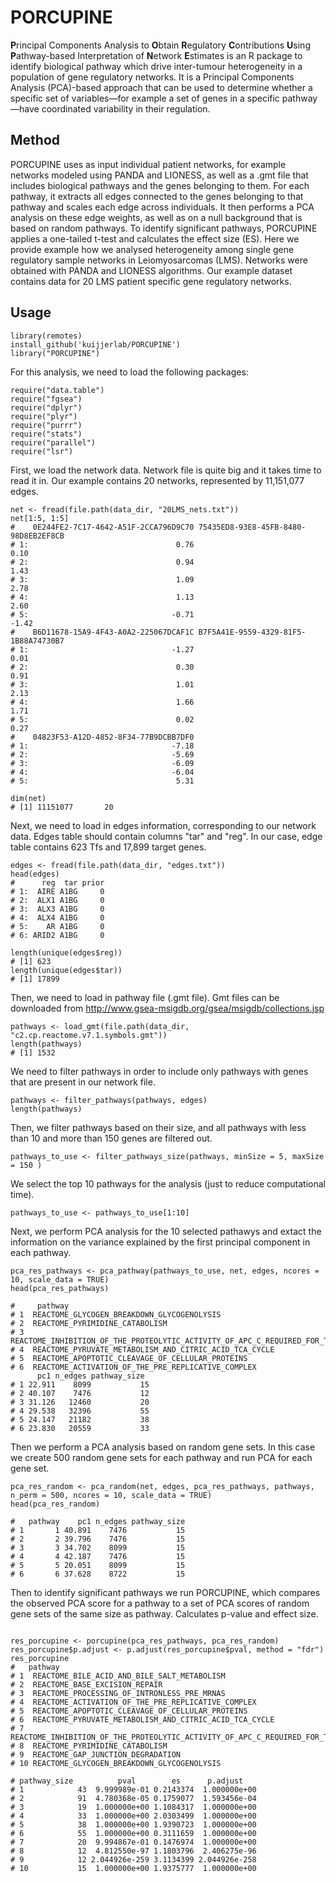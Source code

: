 # PORCUPINE
**P**rincipal Components Analysis to **O**btain **R**egulatory **C**ontributions **U**sing **P**athway-based Interpretation of **N**etwork **E**stimates is an R package to identify biological pathway which drive inter-tumour heterogeneity in a population of gene regulatory networks. It is a Principal Components Analysis (PCA)-based approach that can be used to determine whether a specific set of variables—for example a set of genes in a specific pathway—have coordinated variability in their regulation.

## Method
PORCUPINE uses as input individual patient networks, for example networks modeled using PANDA and LIONESS, as well as a .gmt file that includes biological pathways and the genes belonging to them. For each pathway, it extracts all edges connected to the genes belonging to that pathway and scales each edge across individuals. It then performs a PCA analysis on these edge weights, as well as on a null background that is based on random pathways. To identify significant pathways, PORCUPINE applies a one-tailed t-test and calculates the effect size (ES). 
Here we provide example how we analysed heterogeneity among single gene regulatory sample networks in Leiomyosarcomas (LMS). Networks were obtained with PANDA and LIONESS algorithms. Our example dataset contains data for 20 LMS patient specific gene regulatory networks. 

## Usage
```{r}
library(remotes)
install_github('kuijjerlab/PORCUPINE')
library("PORCUPINE")
```
For this analysis, we need to load the following packages:
```{r}
require("data.table")
require("fgsea")
require("dplyr")
require("plyr")
require("purrr")
require("stats")
require("parallel")
require("lsr")
```
First, we load the network data. Network file is quite big and it takes time to read it in. Our example contains 20 networks, represented by 11,151,077 edges.

```{r}
net <- fread(file.path(data_dir, "20LMS_nets.txt"))
net[1:5, 1:5]
#    0E244FE2-7C17-4642-A51F-2CCA796D9C70 75435ED8-93E8-45FB-8480-98D8EB2EF8CB
# 1:                                 0.76                                 0.10
# 2:                                 0.94                                 1.43
# 3:                                 1.09                                 2.78
# 4:                                 1.13                                 2.60
# 5:                                -0.71                                -1.42
#    B6D11678-15A9-4F43-A0A2-225067DCAF1C B7F5A41E-9559-4329-81F5-1B88A74730B7
# 1:                                -1.27                                 0.01
# 2:                                 0.30                                 0.91
# 3:                                 1.01                                 2.13
# 4:                                 1.66                                 1.71
# 5:                                 0.02                                 0.27
#    04823F53-A12D-4852-8F34-77B9DCBB7DF0
# 1:                                -7.18
# 2:                                -5.69
# 3:                                -6.09
# 4:                                -6.04
# 5:                                 5.31

dim(net)
# [1] 11151077       20

```
Next, we need to load in edges information, corresponding to our network data. Edges table should contain columns "tar" and "reg". In our case, edge table contains 623 Tfs and 17,899 target genes.

```{r}
edges <- fread(file.path(data_dir, "edges.txt"))
head(edges)
#      reg  tar prior
# 1:  AIRE A1BG     0
# 2:  ALX1 A1BG     0
# 3:  ALX3 A1BG     0
# 4:  ALX4 A1BG     0
# 5:    AR A1BG     0
# 6: ARID2 A1BG     0

length(unique(edges$reg))
# [1] 623
length(unique(edges$tar))
# [1] 17899
```
Then, we need to load in pathway file (.gmt file). Gmt files can be downloaded from http://www.gsea-msigdb.org/gsea/msigdb/collections.jsp
```{r}
pathways <- load_gmt(file.path(data_dir, "c2.cp.reactome.v7.1.symbols.gmt"))
length(pathways)
# [1] 1532
```
We need to filter pathways in order to include only pathways with genes that are present in our network file. 
```{r}
pathways <- filter_pathways(pathways, edges)
length(pathways)
```
Then, we filter pathways based on their size, and all pathways with less than 10 and more than 150 genes are filtered out. 
```{r}
pathways_to_use <- filter_pathways_size(pathways, minSize = 5, maxSize = 150 )
```
We select the top 10 pathways for the analysis (just to reduce computational time).
```{r}
pathways_to_use <- pathways_to_use[1:10]
```
Next, we perform PCA analysis for the 10 selected pathawys and extact the information on the variance explained by the first principal component in each pathway.
```{r}
pca_res_pathways <- pca_pathway(pathways_to_use, net, edges, ncores = 10, scale_data = TRUE)
head(pca_res_pathways)

#     pathway
# 1  REACTOME_GLYCOGEN_BREAKDOWN_GLYCOGENOLYSIS
# 2  REACTOME_PYRIMIDINE_CATABOLISM
# 3  REACTOME_INHIBITION_OF_THE_PROTEOLYTIC_ACTIVITY_OF_APC_C_REQUIRED_FOR_THE_ONSET_OF_ANAPHASE_BY_MITOTIC_SPINDLE_CHECKPOINT_COMPONENTS
# 4  REACTOME_PYRUVATE_METABOLISM_AND_CITRIC_ACID_TCA_CYCLE
# 5  REACTOME_APOPTOTIC_CLEAVAGE_OF_CELLULAR_PROTEINS
# 6  REACTOME_ACTIVATION_OF_THE_PRE_REPLICATIVE_COMPLEX
      pc1 n_edges pathway_size
# 1 22.911    8099           15
# 2 40.107    7476           12
# 3 31.126   12460           20
# 4 29.538   32396           55
# 5 24.147   21182           38
# 6 23.830   20559           33
```
Then we perform a PCA analysis based on random gene sets. In this case we create 500 random gene sets for each pathway and run PCA for each gene set.

```{r}
pca_res_random <- pca_random(net, edges, pca_res_pathways, pathways, n_perm = 500, ncores = 10, scale_data = TRUE)
head(pca_res_random)

#   pathway    pc1 n_edges pathway_size
# 1       1 40.891    7476           15
# 2       2 39.796    7476           15
# 3       3 34.702    8099           15
# 4       4 42.187    7476           15
# 5       5 20.051    8099           15
# 6       6 37.628    8722           15

```
Then to identify significant pathways we run PORCUPINE, which compares the observed PCA score for a pathway to a set of PCA scores of random gene sets of the same size as pathway. Calculates p-value and effect size.
```{r}

res_porcupine <- porcupine(pca_res_pathways, pca_res_random)
res_porcupine$p.adjust <- p.adjust(res_porcupine$pval, method = "fdr")
res_porcupine
#   pathway
# 1  REACTOME_BILE_ACID_AND_BILE_SALT_METABOLISM
# 2  REACTOME_BASE_EXCISION_REPAIR
# 3  REACTOME_PROCESSING_OF_INTRONLESS_PRE_MRNAS
# 4  REACTOME_ACTIVATION_OF_THE_PRE_REPLICATIVE_COMPLEX
# 5  REACTOME_APOPTOTIC_CLEAVAGE_OF_CELLULAR_PROTEINS
# 6  REACTOME_PYRUVATE_METABOLISM_AND_CITRIC_ACID_TCA_CYCLE
# 7  REACTOME_INHIBITION_OF_THE_PROTEOLYTIC_ACTIVITY_OF_APC_C_REQUIRED_FOR_THE_ONSET_OF_ANAPHASE_BY_MITOTIC_SPINDLE_CHECKPOINT_COMPONENTS
# 8  REACTOME_PYRIMIDINE_CATABOLISM
# 9  REACTOME_GAP_JUNCTION_DEGRADATION
# 10 REACTOME_GLYCOGEN_BREAKDOWN_GLYCOGENOLYSIS

# pathway_size          pval        es      p.adjust
# 1            43  9.999989e-01 0.2143374  1.000000e+00
# 2            91  4.780368e-05 0.1759077  1.593456e-04
# 3            19  1.000000e+00 1.1084317  1.000000e+00
# 4            33  1.000000e+00 2.0303499  1.000000e+00
# 5            38  1.000000e+00 1.9390723  1.000000e+00
# 6            55  1.000000e+00 0.3111659  1.000000e+00
# 7            20  9.994867e-01 0.1476974  1.000000e+00
# 8            12  4.812550e-97 1.1803796  2.406275e-96
# 9            12 2.044926e-259 3.1134399 2.044926e-258
# 10           15  1.000000e+00 1.9375777  1.000000e+00

```
